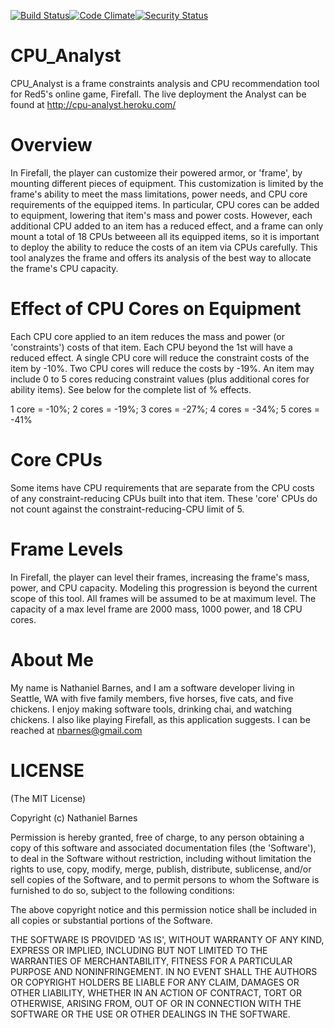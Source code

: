 [![Build Status](https://travis-ci.org/nbarnes/cpu_analyst.png)](https://travis-ci.org/nbarnes/cpu_analyst)[![Code Climate](https://codeclimate.com/github/nbarnes/cpu_analyst.png)](https://codeclimate.com/github/nbarnes/cpu_analyst)[![Security Status](http://rails-brakeman.com/nbarnes/cpu_analyst.png)](http://rails-brakeman.com/nbarnes/cpu_analyst)


CPU_Analyst
===========

CPU_Analyst is a frame constraints analysis and CPU recommendation tool for
Red5's online game, Firefall.  The live deployment the Analyst can be found
at http://cpu-analyst.heroku.com/

Overview
========

In Firefall, the player can customize their powered armor, or 'frame', by
mounting different pieces of equipment.  This customization is limited by the
frame's ability to meet the mass limitations, power needs, and CPU core
requirements of the equipped items.  In particular, CPU cores can be added to
equipment, lowering that item's mass and power costs.  However, each
additional CPU added to an item has a reduced effect, and a frame can only
mount a total of 18 CPUs betweeen all its equipped items, so it is important
to deploy the ability to reduce the costs of an item via CPUs carefully.  This
tool analyzes the frame and offers its analysis of the best way to allocate
the frame's CPU capacity.

Effect of CPU Cores on Equipment
================================

Each CPU core applied to an item reduces the mass and power (or 'constraints')
costs of that item.  Each CPU beyond the 1st will have a reduced effect. A
single CPU core will reduce the constraint costs of the item by -10%. Two CPU
cores will reduce the costs by -19%.  An item may include 0 to 5 cores
reducing constraint values (plus additional cores for ability items).  See
below for the complete list of % effects.

1 core  = -10%; 2 cores = -19%; 3 cores = -27%; 4 cores = -34%; 5 cores = -41%

Core CPUs
=========

Some items have CPU requirements that are separate from the CPU costs of any
constraint-reducing CPUs built into that item.  These 'core' CPUs do not
count against the constraint-reducing-CPU limit of 5.

Frame Levels
============
In Firefall, the player can level their frames, increasing the frame's mass,
power, and CPU capacity.  Modeling this progression is beyond the current
scope of this tool.  All frames will be assumed to be at maximum level.  The
capacity of a max level frame are 2000 mass, 1000 power, and 18 CPU cores.

About Me
========
My name is Nathaniel Barnes, and I am a software developer living in Seattle,
WA with five family members, five horses, five cats, and five chickens.  I
enjoy making software tools, drinking chai, and watching chickens.  I also
like playing Firefall, as this application suggests.  I can be reached at
nbarnes@gmail.com

LICENSE
=======

(The MIT License)

Copyright (c) Nathaniel Barnes

Permission is hereby granted, free of charge, to any person obtaining
a copy of this software and associated documentation files (the
'Software'), to deal in the Software without restriction, including
without limitation the rights to use, copy, modify, merge, publish,
distribute, sublicense, and/or sell copies of the Software, and to
permit persons to whom the Software is furnished to do so, subject to
the following conditions:

The above copyright notice and this permission notice shall be
included in all copies or substantial portions of the Software.

THE SOFTWARE IS PROVIDED 'AS IS', WITHOUT WARRANTY OF ANY KIND,
EXPRESS OR IMPLIED, INCLUDING BUT NOT LIMITED TO THE WARRANTIES OF
MERCHANTABILITY, FITNESS FOR A PARTICULAR PURPOSE AND NONINFRINGEMENT.
IN NO EVENT SHALL THE AUTHORS OR COPYRIGHT HOLDERS BE LIABLE FOR ANY
CLAIM, DAMAGES OR OTHER LIABILITY, WHETHER IN AN ACTION OF CONTRACT,
TORT OR OTHERWISE, ARISING FROM, OUT OF OR IN CONNECTION WITH THE
SOFTWARE OR THE USE OR OTHER DEALINGS IN THE SOFTWARE.
